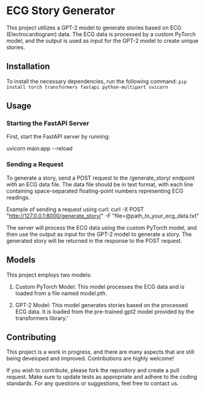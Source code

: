 # ECG Story Generator
This project utilizes a GPT-2 model to generate stories based on ECG (Electrocardiogram) data. The ECG data is processed by a custom PyTorch model, and the output is used as input for the GPT-2 model to create unique stories.

## Installation
To install the necessary dependencies, run the following command:
```pip install torch transformers fastapi python-multipart uvicorn ```
## Usage
### Starting the FastAPI Server
First, start the FastAPI server by running:

uvicorn main:app --reload
### Sending a Request
To generate a story, send a POST request to the /generate_story/ endpoint with an ECG data file. The data file should be in text format, with each line containing space-separated floating-point numbers representing ECG readings.

Example of sending a request using curl:
curl -X POST "http://127.0.0.1:8000/generate_story/" -F "file=@path_to_your_ecg_data.txt"

The server will process the ECG data using the custom PyTorch model, and then use the output as input for the GPT-2 model to generate a story. The generated story will be returned in the response to the POST request.

## Models
This project employs two models:

1. Custom PyTorch Model: This model processes the ECG data and is loaded from a file named model.pth.

2. GPT-2 Model: This model generates stories based on the processed ECG data. It is loaded from the pre-trained gpt2 model provided by the transformers library.'

## Contributing
This project is a work in progress, and there are many aspects that are still being developed and improved. Contributions are highly welcome!

If you wish to contribute, please fork the repository and create a pull request. Make sure to update tests as appropriate and adhere to the coding standards. For any questions or suggestions, feel free to contact us.
